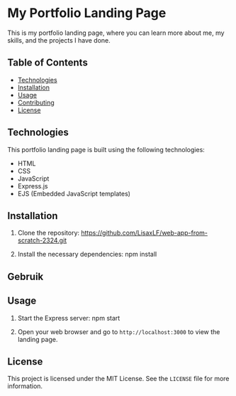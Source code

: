 # My Portfolio Landing Page

This is my portfolio landing page, where you can learn more about me, my skills, and the projects I have done.

## Table of Contents

- [Technologies](#technologies)
- [Installation](#installation)
- [Usage](#usage)
- [Contributing](#contributing)
- [License](#license)

## Technologies

This portfolio landing page is built using the following technologies:

- HTML
- CSS
- JavaScript
- Express.js
- EJS (Embedded JavaScript templates)

## Installation

1. Clone the repository:
https://github.com/LisaxLF/web-app-from-scratch-2324.git


2. Install the necessary dependencies:
npm install

## Gebruik

## Usage

1. Start the Express server:
  npm start

2. Open your web browser and go to `http://localhost:3000` to view the landing page.

## License

This project is licensed under the MIT License. See the `LICENSE` file for more information.
